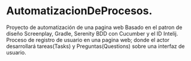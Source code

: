 # AutomatizacionDeProcesos.
Proyecto de automatización de una pagina web Basado en el patron de diseño Screenplay, Gradle, Serenity BDD con Cucumber y el ID Intelij.
Proceso de registro de usuario en una pagina web;
donde el actor desarrollará tareas(Tasks) y Preguntas(Questions) sobre una interfaz de usuario.
